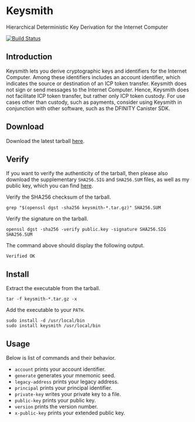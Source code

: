 # Keysmith

Hierarchical Deterministic Key Derivation for the Internet Computer

[![Build Status](https://github.com/dfinity/keysmith/workflows/build/badge.svg)](https://github.com/dfinity/keysmith/actions?query=workflow%3Abuild)

## Introduction

Keysmith lets you derive cryptographic keys and identifiers for the Internet Computer. Among these identifiers includes an account identifier, which indicates the source or destination of an ICP token transfer. Keysmith does not sign or send messages to the Internet Computer. Hence, Keysmith does not facilitate ICP token transfer, but rather only ICP token custody. For use cases other than custody, such as payments, consider using Keysmith in conjunction with other software, such as the DFINITY Canister SDK.

## Download

Download the latest tarball [here](https://github.com/dfinity/keysmith/releases).

## Verify

If you want to verify the authenticity of the tarball, then please also download the supplementary `SHA256.SIG` and `SHA256.SUM` files, as well as my public key, which you can find [here](https://sovereign.io/public.key).

Verify the SHA256 checksum of the tarball.

```text
grep "$(openssl dgst -sha256 keysmith-*.tar.gz)" SHA256.SUM
```

Verify the signature on the tarball.

```text
openssl dgst -sha256 -verify public.key -signature SHA256.SIG SHA256.SUM
```

The command above should display the following output.

```text
Verified OK
```

## Install

Extract the executable from the tarball.

```text
tar -f keysmith-*.tar.gz -x 
```

Add the executable to your `PATH`.

```text
sudo install -d /usr/local/bin
sudo install keysmith /usr/local/bin
```

## Usage

Below is list of commands and their behavior.

- `account` prints your account identifier.
- `generate` generates your mnemonic seed.
- `legacy-address` prints your legacy address.
- `principal` prints your principal identifier.
- `private-key` writes your private key to a file.
- `public-key` prints your public key.
- `version` prints the version number.
- `x-public-key` prints your extended public key.
